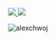<a href="https://github.com/alexchwoj">
  <img src="https://github-readme-stats.vercel.app/api?username=alexchwoj&show_icons=true&theme=dark" />
</a>
<a href="https://github.com/alexchwoj">
  <img src="https://github-readme-stats.vercel.app/api/top-langs/?username=alexchwoj&layout=compact&theme=dark" />
</a>

<p><img align="center" src="https://github-readme-streak-stats.herokuapp.com/?user=alexchwoj&theme=dark" alt="alexchwoj" /></p>
